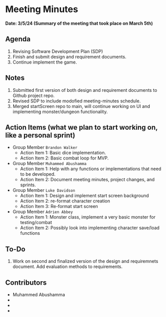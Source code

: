 # Meeting Minutes
**Date: 3/5/24 (Summary of the meeting that took place on March 5th)**


## Agenda
1. Revising Software Development Plan (SDP)
2. Finish and submit design and requirement documents.
3. Continue implement the game.


## Notes
1. Submitted first version of both design and requirement documents to Github project repo.
2. Revised SDP to include modofied meeting-minutes schedule.
3. Merged startScreen repo to main, will continue working on UI and implementing monster/dungeon functionality. 

## Action Items (what we plan to start working on, like a personal sprint) 
* Group Member `Brandon Walker`
    * Action Item 1: Basic dice implementation.
    * Action Item 2: Basic combat loop for MVP.
* Group Member `Muhammed Abushamma`
    * Action Item 1: Help with any functions or implementations that need to be developed.
    * Action Item 2: Document meeting minutes, project changes, and sprints.
* Group Member `Luke Davidson`
    * Action Item 1: Design and implement start screen background
    * Action Item 2: re-format character creation
    * Action Item 3: Re-format start screen
* Group Member `Adrien Abbey`
    * Action Item 1: Monster class, implement a very basic monster for testing/combat
    * Action Item 2: Possibly look into implementing character save/load functions
 
## To-Do
1. Work on second and finalized version of the design and requiremnets document. Add evaluation methods to requirements.

## Contributors
* Muhammed Abushamma
*
*
*
